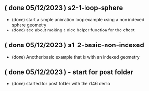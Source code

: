 
## ( done 05/12/2023 ) s2-1-loop-sphere
* (done) start a simple animation loop example using a non indexed sphere geometry
* (done) see about making a nice helper function for the effect

## ( done 05/12/2023 ) s1-2-basic-non-indexed
* (done) Another basic example that is with an indexed geometry

## ( done 05/12/2023 ) - start for post folder
* (done) started for post folder with the r146 demo